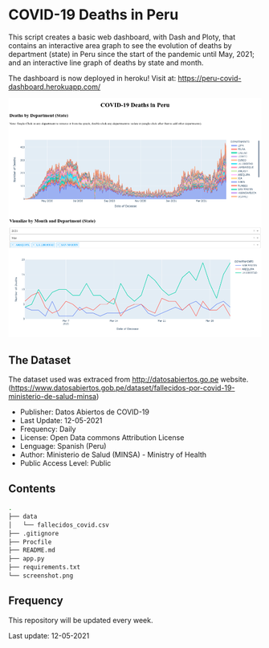 # COVID-19 Deaths in Peru 
This script creates a basic web dashboard, with Dash and Ploty, that contains 
an interactive area graph to see the evolution of deaths by department (state)
in Peru since the start of the pandemic until May, 2021; and an interactive
line graph of deaths by state and month.

The dashboard is now deployed in heroku!
Visit at: https://peru-covid-dashboard.herokuapp.com/

![Alt text](./screenshot.png)

## The Dataset

The dataset used was extraced from http://datosabiertos.go.pe website.
(https://www.datosabiertos.gob.pe/dataset/fallecidos-por-covid-19-ministerio-de-salud-minsa)

- Publisher:              Datos Abiertos de COVID-19
- Last Update:            12-05-2021
- Frequency:              Daily
- License:                Open Data commons Attribution License
- Lenguage:               Spanish (Peru)
- Author:                 Ministerio de Salud (MINSA) -  Ministry of Health
- Public Access Level:    Public

## Contents

```bash
.
├── data
│   └── fallecidos_covid.csv
├── .gitignore
├── Procfile
├── README.md
├── app.py
├── requirements.txt
└── screenshot.png
```

## Frequency

This repository will be updated every week.

Last update: 12-05-2021